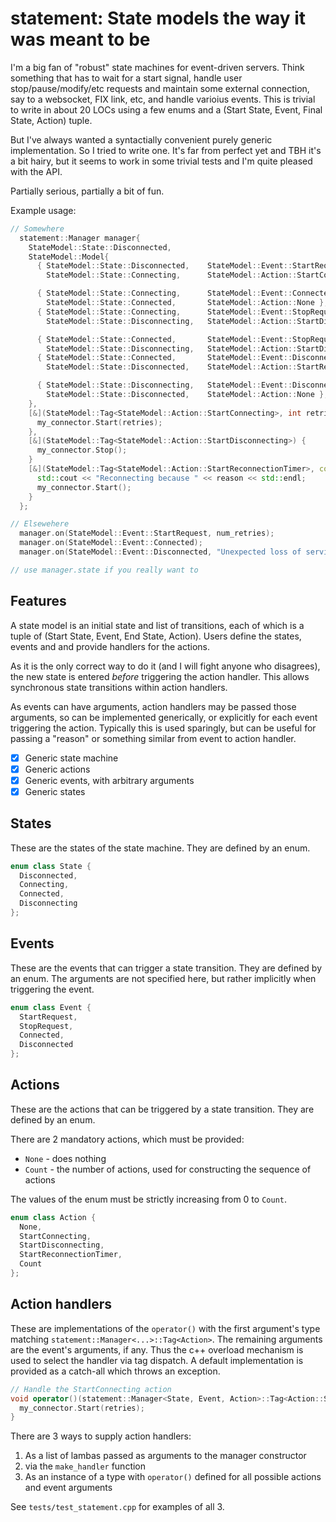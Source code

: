 # statement: State models the way it was meant to be

I'm a big fan of "robust" state machines for event-driven servers. Think
something that has to wait for a start signal, handle user stop/pause/modify/etc
requests and maintain some external connection, say to a websocket, FIX link,
etc, and handle varioius events. This is trivial to write in about 20 LOCs using
a few enums and a (Start State, Event, Final State, Action) tuple.

But I've always wanted a syntactially convenient purely generic implementation.
So I tried to write one. It's far from perfect yet and TBH it's a bit hairy, but
it seems to work in some trivial tests and I'm quite pleased with the API.

Partially serious, partially a bit of fun.

Example usage:

```c++
// Somewhere
  statement::Manager manager{
    StateModel::State::Disconnected,
    StateModel::Model{
      { StateModel::State::Disconnected,    StateModel::Event::StartRequest,
        StateModel::State::Connecting,      StateModel::Action::StartConnecting },

      { StateModel::State::Connecting,      StateModel::Event::Connected,
        StateModel::State::Connected,       StateModel::Action::None },
      { StateModel::State::Connecting,      StateModel::Event::StopRequest,
        StateModel::State::Disconnecting,   StateModel::Action::StartDisconnecting },

      { StateModel::State::Connected,       StateModel::Event::StopRequest,
        StateModel::State::Disconnecting,   StateModel::Action::StartDisconnecting },
      { StateModel::State::Connected,       StateModel::Event::Disconnected,
        StateModel::State::Disconnected,    StateModel::Action::StartReconnectionTimer },

      { StateModel::State::Disconnecting,   StateModel::Event::Disconnected,
        StateModel::State::Disconnected,    StateModel::Action::None },
    },
    [&](StateModel::Tag<StateModel::Action::StartConnecting>, int retries) {
      my_connector.Start(retries);
    },
    [&](StateModel::Tag<StateModel::Action::StartDisconnecting>) {
      my_connector.Stop();
    }
    [&](StateModel::Tag<StateModel::Action::StartReconnectionTimer>, const std::string& reason) {
      std::cout << "Reconnecting because " << reason << std::endl;
      my_connector.Start();
    }
  };

// Elsewehere
  manager.on(StateModel::Event::StartRequest, num_retries);
  manager.on(StateModel::Event::Connected);
  manager.on(StateModel::Event::Disconnected, "Unexpected loss of service"s);

// use manager.state if you really want to
```

## Features

A state model is an initial state and list of transitions, each of which is a
tuple of (Start State, Event, End State, Action). Users define the states,
events and and provide handlers for the actions. 

As it is the only correct way to do it (and I will fight anyone who disagrees),
the new state is entered _before_ triggering the action handler. This allows
synchronous state transitions within action handlers.

As events can have arguments, action handlers may be passed those arguments, so
can be implemented generically, or explicitly for each event triggering the
action. Typically this is used sparingly, but can be useful for passing a
"reason" or something similar from event to action handler.

- [x] Generic state machine
- [x] Generic actions
- [x] Generic events, with arbitrary arguments
- [x] Generic states

## States

These are the states of the state machine. They are defined by an enum.

```c++
enum class State {
  Disconnected,
  Connecting,
  Connected,
  Disconnecting
};
```

## Events

These are the events that can trigger a state transition. They are defined by an
enum. The arguments are not specified here, but rather implicitly when
triggering the event.

```c++
enum class Event {
  StartRequest,
  StopRequest,
  Connected,
  Disconnected
};
```

## Actions

These are the actions that can be triggered by a state transition. They are 
defined by an enum.

There are 2 mandatory actions, which must be provided:

- `None` - does nothing
- `Count` - the number of actions, used for constructing the sequence of actions

The values of the enum must be strictly increasing from 0 to `Count`.

```c++
enum class Action {
  None,
  StartConnecting,
  StartDisconnecting,
  StartReconnectionTimer,
  Count
};
```

## Action handlers

These are implementations of the `operator()` with the first argument's type
matching `statement::Manager<...>::Tag<Action>`. The remaining arguments are the
event's arguments, if any. Thus the c++ overload mechanism is used to select the
handler via tag dispatch. A default implementation is provided as a catch-all
which throws an exception.

```c++
// Handle the StartConnecting action
void operator()(statement::Manager<State, Event, Action>::Tag<Action::StartConnecting>, int retries) {
  my_connector.Start(retries);
}
```

There are 3 ways to supply action handlers:

1. As a list of lambas passed as arguments to the manager constructor
2. via the `make_handler` function
2. As an instance of a type with `operator()` defined for all possible actions
   and event arguments

See `tests/test_statement.cpp` for examples of all 3.
